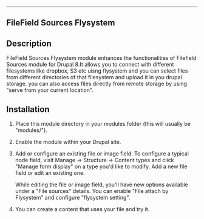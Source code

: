 -----------------
FileField Sources Flysystem
-----------------

Description
-----------
FileField Sources Flysystem module enhances the functionalities of Filefield 
Sources module for Drupal 8.It allows you to connect with different filesystems 
like dropbox, S3 etc uisng flysystem and you can select files from different 
directories of that filesystem and upload it in you drupal storage. you can also
access files directly from remote storage by using "serve from your current 
location".


Installation
------------
1) Place this module directory in your modules folder (this will usually be
   "modules/").

2) Enable the module within your Drupal site.

3) Add or configure an existing file or image field. To configure a typical node
   field, visit Manage -> Structure -> Content types and click
   "Manage form display" on a type you'd like to modify. Add a new file field or
   edit an existing one.

   While editing the file or image field, you'll have new options available
   under a "File sources" details. You can enable "File attach by Flysystem" and 
   configure "flysystem setting".

4) You can create a content that uses your file and try it.

